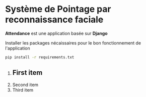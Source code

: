 # Système de Pointage par reconnaissance faciale


**Attendance** est une application basée sur **Django**

Installer les packages nécaissaires pour le bon fonctionnement de l'application

```sh
pip install -r requirements.txt
```

1. ## First item
2. Second item
3. Third item

